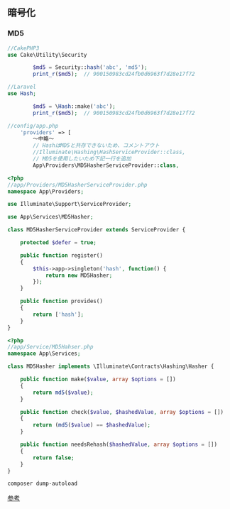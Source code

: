 ## 暗号化

### MD5

```php
//CakePHP3
use Cake\Utility\Security

        $md5 = Security::hash('abc', 'md5');
        print_r($md5);  // 900150983cd24fb0d6963f7d28e17f72
```

```php
//Laravel
use Hash;

        $md5 = \Hash::make('abc');
        print_r($md5);  // 900150983cd24fb0d6963f7d28e17f72
```

```php
//config/app.php
    'providers' => [
        〜中略〜
        // HashはMD5と共存できないため、コメントアウト
        //Illuminate\Hashing\HashServiceProvider::class,
        // MD5を使用したいため下記一行を追加
        App\Providers\MD5HasherServiceProvider::class,
```

```php
<?php
//app/Providers/MD5HasherServiceProvider.php
namespace App\Providers;

use Illuminate\Support\ServiceProvider;

use App\Services\MD5Hasher;

class MD5HasherServiceProvider extends ServiceProvider {

    protected $defer = true;

    public function register()
    {
        $this->app->singleton('hash', function() {
            return new MD5Hasher;
        });
    }

    public function provides()
    {
        return ['hash'];
    }
}
```

```php
<?php
//app/Service/MD5Hahser.php
namespace App\Services;

class MD5Hasher implements \Illuminate\Contracts\Hashing\Hasher {

    public function make($value, array $options = [])
    {
        return md5($value);
    }

    public function check($value, $hashedValue, array $options = [])
    {
        return (md5($value) == $hashedValue);
    }

    public function needsRehash($hashedValue, array $options = [])
    {
        return false;
    }
}
```

```bash
composer dump-autoload
```

[参考](http://www.larajapan.com/2016/01/31/%E3%83%A6%E3%83%BC%E3%82%B6%E3%83%BC%E8%AA%8D%E8%A8%BC%EF%BC%88%EF%BC%91%EF%BC%92%EF%BC%89laravel-5-2-hasher%E3%82%92%E5%A4%89%E3%81%88%E3%82%8B/)
